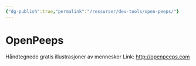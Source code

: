 ```yaml
---
{"dg-publish":true,"permalink":"/ressurser/dev-tools/open-peeps/"}
---
```


# OpenPeeps
Håndtegnede gratis illustrasjoner av mennesker
Link: http://openpeeps.com